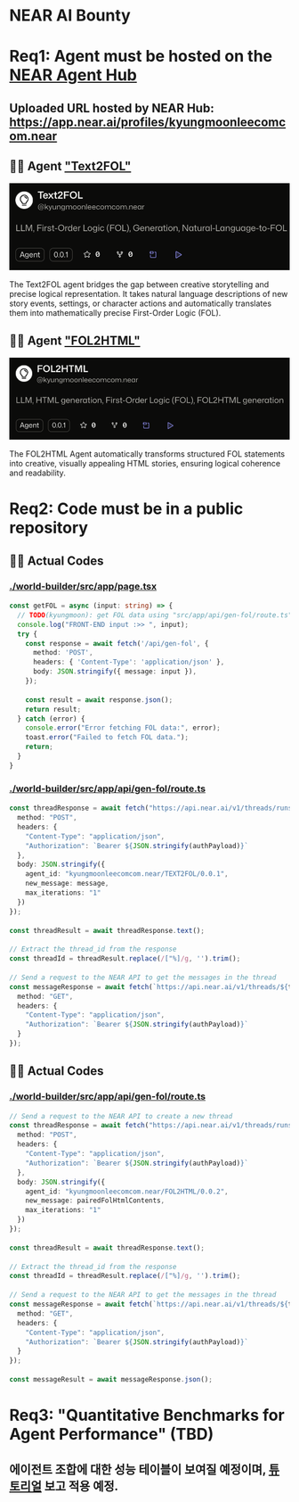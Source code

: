 # NEAR AI Bounty

# Req1: Agent must be hosted on the [NEAR Agent Hub](https://app.near.ai/agents)

## Uploaded URL hosted by NEAR Hub: https://app.near.ai/profiles/kyungmoonleecomcom.near

## 🙋‍♂️ Agent ["Text2FOL"](https://app.near.ai/agents/kyungmoonleecomcom.near/Text2FOL/latest)
<p align="center">
  <img src="./src/nearai_agent_text2fol.png" alt="Agent Text2FOL">
</p>
The Text2FOL agent bridges the gap between creative storytelling and precise logical representation. It takes natural language descriptions of new story events, settings, or character actions and automatically translates them into mathematically precise First-Order Logic (FOL). 

## 🙋‍♀️ Agent ["FOL2HTML"](https://app.near.ai/agents/kyungmoonleecomcom.near/FOL2HTML/latest)
<p align="center">
  <img src="./src/nearai_agent_fol2html.png" alt="Agent FOL2HTML">
</p>
The FOL2HTML Agent automatically transforms structured FOL statements into creative, visually appealing HTML stories, ensuring logical coherence and readability.

# Req2: Code must be in a public repository

## 🙋‍♂️ Actual Codes
### [./world-builder/src/app/page.tsx](https://github.com/ainize-team/imperatorofmars/blob/main/world-builder/src/app/page.tsx#L123-L140)
```typescript
const getFOL = async (input: string) => {
  // TODO(kyungmoon): get FOL data using "src/app/api/gen-fol/route.ts" using input 
  console.log("FRONT-END input :>> ", input);
  try {
    const response = await fetch('/api/gen-fol', {
      method: 'POST',
      headers: { 'Content-Type': 'application/json' },
      body: JSON.stringify({ message: input }),
    });

    const result = await response.json();
    return result;
  } catch (error) {
    console.error("Error fetching FOL data:", error);
    toast.error("Failed to fetch FOL data.");
    return;
  }
}
```

### [./world-builder/src/app/api/gen-fol/route.ts](https://github.com/ainize-team/imperatorofmars/blob/main/world-builder/src/app/api/gen-fol/route.ts#L17-L44)
```typescript
const threadResponse = await fetch("https://api.near.ai/v1/threads/runs", {
  method: "POST",
  headers: {
    "Content-Type": "application/json",
    "Authorization": `Bearer ${JSON.stringify(authPayload)}`
  },
  body: JSON.stringify({
    agent_id: "kyungmoonleecomcom.near/TEXT2FOL/0.0.1", 
    new_message: message,
    max_iterations: "1"
  })
});

const threadResult = await threadResponse.text();

// Extract the thread_id from the response
const threadId = threadResult.replace(/["%]/g, '').trim();

// Send a request to the NEAR API to get the messages in the thread
const messageResponse = await fetch(`https://api.near.ai/v1/threads/${threadId}/messages`, {
  method: "GET",
  headers: {
    "Content-Type": "application/json",
    "Authorization": `Bearer ${JSON.stringify(authPayload)}`
  }
});
```

## 🙋‍♀️ Actual Codes
### [./world-builder/src/app/api/gen-fol/route.ts](https://github.com/ainize-team/imperatorofmars/blob/feature/kyungmoon/nearai-bounty/world-builder/src/app/api/gen-html/route.ts#L28-L56)
```typescript
// Send a request to the NEAR API to create a new thread
const threadResponse = await fetch("https://api.near.ai/v1/threads/runs", {
  method: "POST",
  headers: {
    "Content-Type": "application/json",
    "Authorization": `Bearer ${JSON.stringify(authPayload)}`
  },
  body: JSON.stringify({
    agent_id: "kyungmoonleecomcom.near/FOL2HTML/0.0.2", 
    new_message: pairedFolHtmlContents,
    max_iterations: "1"
  })
});

const threadResult = await threadResponse.text();

// Extract the thread_id from the response
const threadId = threadResult.replace(/["%]/g, '').trim();

// Send a request to the NEAR API to get the messages in the thread
const messageResponse = await fetch(`https://api.near.ai/v1/threads/${threadId}/messages`, {
  method: "GET",
  headers: {
    "Content-Type": "application/json",
    "Authorization": `Bearer ${JSON.stringify(authPayload)}`
  }
});

const messageResult = await messageResponse.json();
```

# Req3: "Quantitative Benchmarks for Agent Performance" (TBD)
## 에이전트 조합에 대한 성능 테이블이 보여질 예정이며, [튜토리얼](https://docs.near.ai/models/benchmarks_and_evaluations) 보고 적용 예정.
